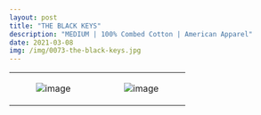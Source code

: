 ```yaml
---
layout: post
title: "THE BLACK KEYS"
description: "MEDIUM | 100% Combed Cotton | American Apparel"
date: 2021-03-08
img: /img/0073-the-black-keys.jpg
---
```




<table style="width:100%;"><tr><td style="vertical-align:top;">
      <figure class="tmblr-full" data-orig-height="2048" data-orig-width="1365" data-orig-src="https://concertshirts.netlify.app/shirts/0073/0073-01.jpg"><img src="https://64.media.tumblr.com/7260b1ddd62c6fb136e26762bb377887/c065844bcc9e4905-22/s540x810/100ef03e15e361eede7d068d2b578efb161a5af1.jpg" data-orig-height="2048" data-orig-width="1365" data-orig-src="https://concertshirts.netlify.app/shirts/0073/0073-01.jpg" alt="image"/></figure></td>
    <td style="vertical-align:top;">
      <figure class="tmblr-full" data-orig-height="2048" data-orig-width="1365" data-orig-src="https://concertshirts.netlify.app/shirts/0073/0073-02.jpg"><img src="https://64.media.tumblr.com/00fe261891ca3766eb64eb96842f3343/c065844bcc9e4905-1c/s540x810/9fda92dee45757eb8ae04284c012762f9345a8f2.jpg" data-orig-height="2048" data-orig-width="1365" data-orig-src="https://concertshirts.netlify.app/shirts/0073/0073-02.jpg" alt="image"/></figure></td>
  </tr></table>
